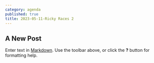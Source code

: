 ```yaml
---
category: agenda
published: true
title: 2023-05-11-Ricky Races 2
---
```

## A New Post

Enter text in [Markdown](http://daringfireball.net/projects/markdown/). Use the toolbar above, or click the **?** button for formatting help.
